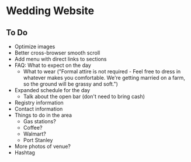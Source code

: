 # Wedding Website

## To Do

* Optimize images
* Better cross-browser smooth scroll
* Add menu with direct links to sections
* FAQ: What to expect on the day
  * What to wear ("Formal attire is not required - Feel free to dress in whatever makes you comfortable. We're getting married on a farm, so the ground will be grassy and soft.")
* Expanded schedule for the day
  * Talk about the open bar (don't need to bring cash)
* Registry information
* Contact information
* Things to do in the area
  * Gas stations?
  * Coffee?
  * Walmart?
  * Port Stanley
* More photos of venue?
* Hashtag
